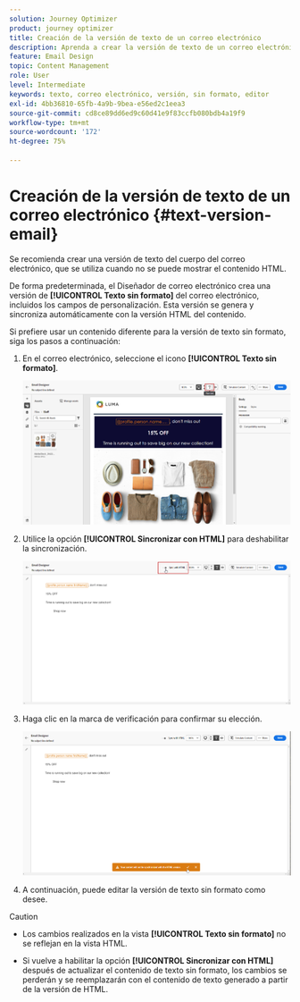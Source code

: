 ```yaml
---
solution: Journey Optimizer
product: journey optimizer
title: Creación de la versión de texto de un correo electrónico
description: Aprenda a crear la versión de texto de un correo electrónico
feature: Email Design
topic: Content Management
role: User
level: Intermediate
keywords: texto, correo electrónico, versión, sin formato, editor
exl-id: 4bb36810-65fb-4a9b-9bea-e56ed2c1eea3
source-git-commit: cd8ce89dd6ed9c60d41e9f83ccfb080bdb4a19f9
workflow-type: tm+mt
source-wordcount: '172'
ht-degree: 75%

---
```


# Creación de la versión de texto de un correo electrónico {#text-version-email}

Se recomienda crear una versión de texto del cuerpo del correo electrónico, que se utiliza cuando no se puede mostrar el contenido HTML.

De forma predeterminada, el Diseñador de correo electrónico crea una versión de **[!UICONTROL Texto sin formato]** del correo electrónico, incluidos los campos de personalización. Esta versión se genera y sincroniza automáticamente con la versión HTML del contenido.

Si prefiere usar un contenido diferente para la versión de texto sin formato, siga los pasos a continuación:

1. En el correo electrónico, seleccione el icono **[!UICONTROL Texto sin formato]**.

   ![](assets/text_version_3.png)

1. Utilice la opción **[!UICONTROL Sincronizar con HTML]** para deshabilitar la sincronización.

   ![](assets/text_version_1.png)

1. Haga clic en la marca de verificación para confirmar su elección.

   ![](assets/text_version_2.png)

1. A continuación, puede editar la versión de texto sin formato como desee.

>[!CAUTION]
>
>* Los cambios realizados en la vista **[!UICONTROL Texto sin formato]** no se reflejan en la vista HTML.
>
>* Si vuelve a habilitar la opción **[!UICONTROL Sincronizar con HTML]** después de actualizar el contenido de texto sin formato, los cambios se perderán y se reemplazarán con el contenido de texto generado a partir de la versión de HTML.
